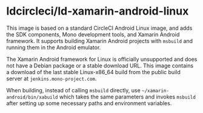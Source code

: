 # ldcircleci/ld-xamarin-android-linux

This image is based on a standard CircleCI Android Linux image, and adds the SDK components, Mono development tools, and Xamarin Android framework. It supports building Xamarin Android projects with `msbuild` and running them in the Android emulator.

The Xamarin Android framework for Linux is officially unsupported and does not have a Debian package or a stable download URL. This image contains a download of the last stable Linux-x86_64 build from the public build server at `jenkins.mono-project.com`.

When building, instead of calling `msbuild` directly, use `~/xamarin-android/bin/xabuild` which takes the same parameters and invokes `msbuild` after setting up some necessary paths and environment variables.
